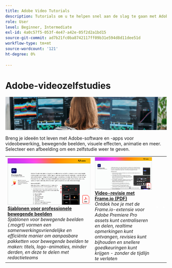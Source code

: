```yaml
---
title: Adobe Video Tutorials
description: Tutorials om u te helpen snel aan de slag te gaan met Adobe DVA-producten
role: User
level: Beginner, Intermediate
exl-id: 4a0c57f5-053f-4e47-a42e-05f2d2a1bd15
source-git-commit: ad7b21fc0ba8742117ff09b31e594d8d11dee51d
workflow-type: tm+mt
source-wordcount: '121'
ht-degree: 0%

---
```


# Adobe-videozelfstudies

![Creative Cloud Hero-afbeelding](../assets/CCEbanner-DVA.png)

Breng je ideeën tot leven met Adobe-software en -apps voor videobewerking, bewegende beelden, visuele effecten, animatie en meer. Selecteer een afbeelding om een zelfstudie weer te geven.

<table>
<tr>
 <td>
   <a href="motion-graphics-templates.md">
      <img alt="Sjablonen voor professionele bewegende beelden" src="assets/MORGTs.png" />
   </a>
    <div>
   <a href="motion-graphics-templates.md"><strong>Sjablonen voor professionele bewegende beelden</strong></a>
    </div>
    <em>Sjablonen voor bewegende beelden (.mogrt) vormen een samenwerkingsvriendelijke en efficiënte manier om aanpasbare pakketten voor bewegende beelden te maken: titels, logo-animaties, minder derden, en deze te delen met redactieteams</em>
    <br>
  </td>
  <td>
   <a href="video-review-frame-io.md">
      <img alt="Video-revisie met Frame-io" src="assets/Videoreviewwithframe.png" />
   </a>
    <div>
   <a href="video-review-frame-io.md"><strong>Video-revisie met Frame.io (PDF)</strong></a>
    </div>
    <em>Ontdek hoe je met de Frame.io-extensie voor Adobe Premiere Pro assets kunt centraliseren en delen, realtime opmerkingen kunt ontvangen, revisies kunt bijhouden en snellere goedkeuringen kunt krijgen - zonder de tijdlijn te verlaten</em>
    <br>
  </td>
  <td>
    <img alt="Spacer" src="../assets/acrobat_PDF_whitespacer_96.png" />
    <div>
    <br>
  </td>
  <td>
    <img alt="Spacer" src="../assets/acrobat_PDF_whitespacer_96.png" />
    <div>
    <br>
  </td>
</tr>
</table>
